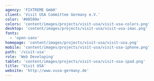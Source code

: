 ```yaml
---
agency: 'FIXTREME GmbH'
client: 'Visit USA Committee Germany e.V.'
color: '#00509e'
colors: 'content/images/projects/visit-usa/visit-usa-colors.png'
desktop: 'content/images/projects/visit-usa/visit-usa-imac.png'
fonts:
  - 'open-sans'
homepage: 'content/images/projects/visit-usa/visit-usa.png'
mobile: 'content/images/projects/visit-usa/visit-usa-iphone.png'
path: '/visit-usa'
role: 'Web Developing'
tablet: 'content/images/projects/visit-usa/visit-usa-ipad.png'
title: 'Visit USA'
website: 'http://www.vusa-germany.de'
---
```

